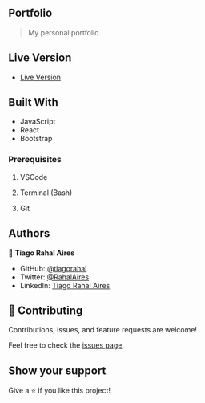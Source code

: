 ## Portfolio

> My personal portfolio.
## Live Version

- [Live Version](https://portfolio-page-drab-three.vercel.app/)

## Built With

- JavaScript
- React
- Bootstrap

### Prerequisites

1. VSCode

2. Terminal (Bash)

3. Git


## Authors

👤 **Tiago Rahal Aires**

- GitHub: [@tiagorahal](https://github.com/tiagorahal)
- Twitter: [@RahalAires](https://twitter.com/RahalAires)
- LinkedIn: [Tiago Rahal Aires](https://linkedin.com/tiagorahal)

## 🤝 Contributing

Contributions, issues, and feature requests are welcome!

Feel free to check the [issues page](https://github.com/tiagorahal/portfolio-page/issues).

## Show your support

Give a ⭐️ if you like this project!
